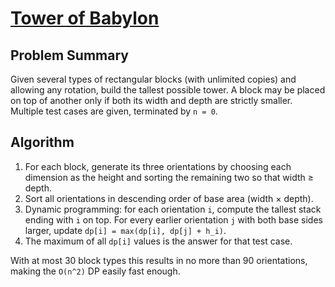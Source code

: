 # [Tower of Babylon](https://www.spoj.com/problems/BABTWR)

## Problem Summary
Given several types of rectangular blocks (with unlimited copies) and allowing any rotation, build the tallest possible tower. A block may be placed on top of another only if both its width and depth are strictly smaller. Multiple test cases are given, terminated by `n = 0`.

## Algorithm
1. For each block, generate its three orientations by choosing each dimension as the height and sorting the remaining two so that width ≥ depth.
2. Sort all orientations in descending order of base area (width × depth).
3. Dynamic programming: for each orientation `i`, compute the tallest stack ending with `i` on top. For every earlier orientation `j` with both base sides larger, update `dp[i] = max(dp[i], dp[j] + h_i)`.
4. The maximum of all `dp[i]` values is the answer for that test case.

With at most 30 block types this results in no more than 90 orientations, making the `O(n^2)` DP easily fast enough.
